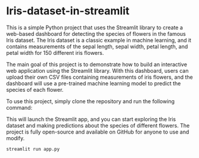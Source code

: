 # Iris-dataset-in-streamlit

This is a simple Python project that uses the Streamlit library to create a web-based dashboard for detecting the species of flowers in the famous Iris dataset. The Iris dataset is a classic example in machine learning, and it contains measurements of the sepal length, sepal width, petal length, and petal width for 150 different iris flowers.

The main goal of this project is to demonstrate how to build an interactive web application using the Streamlit library. With this dashboard, users can upload their own CSV files containing measurements of iris flowers, and the dashboard will use a pre-trained machine learning model to predict the species of each flower.

To use this project, simply clone the repository and run the following command:

This will launch the Streamlit app, and you can start exploring the Iris dataset and making predictions about the species of different flowers. The project is fully open-source and available on GitHub for anyone to use and modify.

```bash
streamlit run app.py
